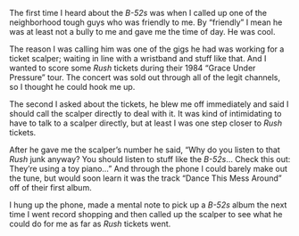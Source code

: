 <!-----
title: Why Do You Listen to That Junk?
description: My Introduction to the B-52s
date: '2016-10-14T17:38:24.846Z'
slug: dbb499a84ae7
----->

The first time I heard about the _B-52s_ was when I called up one of the neighborhood tough guys who was friendly to me. By “friendly” I mean he was at least not a bully to me and gave me the time of day. He was cool.

The reason I was calling him was one of the gigs he had was working for a ticket scalper; waiting in line with a wristband and stuff like that. And I wanted to score some _Rush_ tickets during their 1984 “Grace Under Pressure” tour. The concert was sold out through all of the legit channels, so I thought he could hook me up.

The second I asked about the tickets, he blew me off immediately and said I should call the scalper directly to deal with it. It was kind of intimidating to have to talk to a scalper directly, but at least I was one step closer to _Rush_ tickets.

After he gave me the scalper’s number he said, “Why do you listen to that _Rush_ junk anyway? You should listen to stuff like the _B-52s_… Check this out: They’re using a toy piano…” And through the phone I could barely make out the tune, but would soon learn it was the track “Dance This Mess Around” off of their first album.

I hung up the phone, made a mental note to pick up a _B-52s_ album the next time I went record shopping and then called up the scalper to see what he could do for me as far as _Rush_ tickets went.